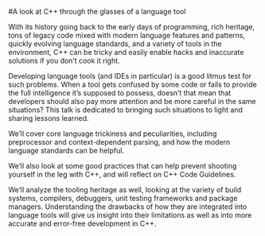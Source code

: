 #A look at C++ through the glasses of a language tool 

With its history going back to the early days of programming, rich heritage, tons of legacy code mixed with modern language features and patterns, quickly evolving language standards, and a variety of tools in the environment, C++ can be tricky and easily enable hacks and inaccurate solutions if you don’t cook it right.

Developing language tools (and IDEs in particular) is a good litmus test for such problems. When a tool gets confused by some code or fails to provide the full intelligence it’s supposed to possess, doesn’t that mean that developers should also pay more attention and be more careful in the same situations? This talk is dedicated to bringing such situations to light and sharing lessons learned.

We’ll cover core language trickiness and peculiarities, including preprocessor and context-dependent parsing, and how the modern language standards can be helpful.

We’ll also look at some good practices that can help prevent shooting yourself in the leg with C++, and will reflect on C++ Code Guidelines.

We’ll analyze the tooling heritage as well, looking at the variety of build systems, compilers, debuggers, unit testing frameworks and package managers. Understanding the drawbacks of how they are integrated into language tools will give us insight into their limitations as well as into more accurate and error-free development in C++.
